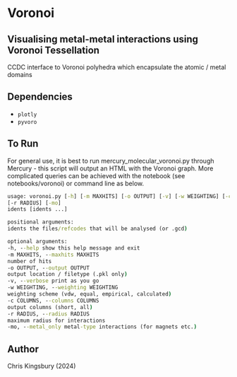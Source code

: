 # Voronoi

## Visualising metal-metal interactions using Voronoi Tessellation

CCDC interface to Voronoi polyhedra which encapsulate the atomic / metal domains

## Dependencies

- `plotly`
- `pyvoro`

## To Run

For general use, it is best to run mercury_molecular_voronoi.py through Mercury -
this script will output an HTML with the Voronoi graph. More complicated queries can
be achieved with the notebook (see notebooks/voronoi) or command line as below.

```cmd
usage: voronoi.py [-h] [-m MAXHITS] [-o OUTPUT] [-v] [-w WEIGHTING] [-c COLUMNS]
[-r RADIUS] [-mo]
idents [idents ...]

positional arguments:
idents the files/refcodes that will be analysed (or .gcd)

optional arguments:
-h, --help show this help message and exit
-m MAXHITS, --maxhits MAXHITS
number of hits
-o OUTPUT, --output OUTPUT
output location / filetype (.pkl only)
-v, --verbose print as you go
-w WEIGHTING, --weighting WEIGHTING
weighting scheme (vdw, equal, empirical, calculated)
-c COLUMNS, --columns COLUMNS
output columns (short, all)
-r RADIUS, --radius RADIUS
maximum radius for interactions
-mo, --metal_only metal-type interactions (for magnets etc.)
```

## Author

Chris Kingsbury (2024)
